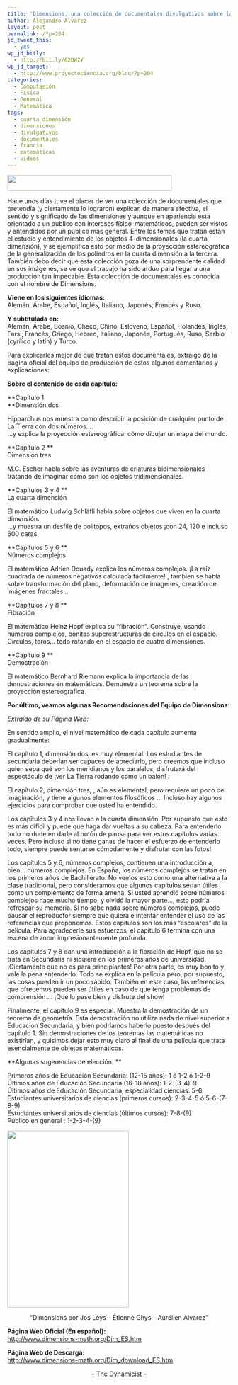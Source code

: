 ```yaml
---
title: 'Dimensions, una colección de documentales divulgativos sobre las dimensiones &#8230;'
author: Alejandro Alvarez
layout: post
permalink: /?p=204
jd_tweet_this:
  - yes
wp_jd_bitly:
  - http://bit.ly/62DW2Y
wp_jd_target:
  - http://www.proyectociencia.org/blog/?p=204
categories:
  - Computación
  - Física
  - General
  - Matemática
tags:
  - cuarta dimensión
  - dimensiones
  - divulgativos
  - documentales
  - francia
  - matemáticas
  - videos
---
```

<img class="aligncenter" title="DIMENSIONS" src="http://www.dimensions-math.org/Dim_header.JPG" alt="" width="371" height="36" />

Hace unos días tuve el placer de ver una colección de documentales que pretendía (y ciertamente lo lograron) explicar, de manera efectiva, el sentido y significado de las dimensiones y aunque en apariencia esta orientado a un publico con intereses físico-matemáticos, pueden ser vistos y entendidos por un público mas general. Entre los temas que tratan están el estudio y entendimiento de los objetos 4-dimensionales (la cuarta dimensión), y se ejemplifica esto por medio de la proyección estereográfica de la generalización de los poliedros en la cuarta dimensión a la tercera. También debo decir que esta colección goza de una sorprendente calidad en sus imágenes, se ve que el trabajo ha sido arduo para llegar a una producción tan impecable. Esta colección de documentales es conocida con el nombre de Dimensions.

**Viene en los siguientes idiomas:**  
Alemán, Árabe, Español, Inglés, Italiano, Japonés, Francés y Ruso.

**Y subtitulada en:**  
Alemán, Árabe, Bosnio, Checo, Chino, Esloveno, Español, Holandés, Inglés, Farsi, Francés, Griego, Hebreo, Italiano, Japonés, Portugués, Ruso, Serbio (cyrílico y latín) y Turco.

Para explicarles mejor de que tratan estos documentales, extraigo de la página oficial del equipo de producción de estos algunos comentarios y explicaciones:

**Sobre el contenido de cada capítulo:**

**Capítulo 1  
**Dimensión dos

Hipparchus nos muestra como describir la posición de cualquier punto de La Tierra con dos números&#8230;.  
&#8230;y explica la proyección estereográfica: cómo dibujar un mapa del mundo.

**Capítulo 2 **  
Dimensión tres

M.C. Escher habla sobre las aventuras de criaturas bidimensionales tratando de imaginar como son los objetos tridimensionales.

**Capítulos 3 y 4 **  
La cuarta dimensión

El matemático Ludwig Schläfli habla sobre objetos que viven en la cuarta dimensión.  
&#8230;y muestra un desfile de politopos, extraños objetos ¡con 24, 120 e incluso 600 caras

**Capítulos 5 y 6 **  
Números complejos

El matemático Adrien Douady explica los números complejos. ¡La raíz cuadrada de números negativos calculada fácilmente! , tambien se habla sobre transformación del plano, deformación de imágenes, creación de imágenes fractales&#8230;

**Capítulos 7 y 8 **  
Fibración

El matemático Heinz Hopf explica su &#8220;fibración&#8221;. Construye, usando números complejos, bonitas superestructuras de círculos en el espacio. Círculos, toros&#8230; todo rotando en el espacio de cuatro dimensiones.

**Capítulo 9 **  
Demostración

El matemático Bernhard Riemann explica la importancia de las demostraciones en matemáticas. Demuestra un teorema sobre la proyección estereográfica.

**Por último, veamos algunas Recomendaciones del Equipo de Dimensions:**

*Extraído de su Página Web:*

En sentido amplio, el nivel matemático de cada capítulo aumenta gradualmente:

El capítulo 1, dimensión dos, es muy elemental. Los estudiantes de secundaria deberían ser capaces de apreciarlo, pero creemos que incluso quien sepa qué son los meridianos y los paralelos, disfrutará del espectáculo de ¡ver La Tierra rodando como un balón! .

El capítulo 2, dimensión tres, , aún es elemental, pero requiere un poco de imaginación, y tiene algunos elementos filosóficos &#8230; Incluso hay algunos ejercicios para comprobar que usted ha entendido.

Los capítulos 3 y 4 nos llevan a la cuarta dimensión. Por supuesto que esto es más difícil y puede que haga dar vueltas a su cabeza. Para entenderlo todo no dude en darle al botón de pausa para ver estos capítulos varias veces. Pero incluso si no tiene ganas de hacer el esfuerzo de entenderlo todo, siempre puede sentarse cómodamente y disfrutar con las fotos!

Los capítulos 5 y 6, números complejos, contienen una introducción a, bien&#8230; números complejos. En España, los números complejos se tratan en los primeros años de Bachillerato. No vemos esto como una alternativa a la clase tradicional, pero consideramos que algunos capítulos serían útiles como un complemento de forma amena. Si usted aprendió sobre números complejos hace mucho tiempo, y olvidó la mayor parte&#8230;, esto podría refrescar su memoria. Si no sabe nada sobre números complejos, puede pausar el reproductor siempre que quiera e intentar entender el uso de las referencias que proponemos. Estos capítulos son los más &#8220;escolares&#8221; de la película. Para agradecerle sus esfuerzos, el capítulo 6 termina con una escena de zoom impresionantemente profunda.

Los capítulos 7 y 8 dan una introducción a la fibración de Hopf, que no se trata en Secundaria ni siquiera en los primeros años de universidad. ¡Ciertamente que no es para principiantes! Por otra parte, es muy bonito y vale la pena entenderlo. Todo se explica en la película pero, por supuesto, las cosas pueden ir un poco rápido. También en este caso, las referencias que ofrecemos pueden ser útiles en caso de que tenga problemas de comprensión &#8230; ¡Que lo pase bien y disfrute del show!

Finalmente, el capítulo 9 es especial. Muestra la demostración de un teorema de geometría. Esta demostración no utiliza nada de nivel superior a Educación Secundaria, y bien podríamos haberlo puesto después del capítulo 1. Sin demostraciones de los teoremas las matemáticas no existirían, y quisimos dejar esto muy claro al final de una película que trata esencialmente de objetos matemáticos.

**Algunas sugerencias de elección: **

Primeros años de Educación Secundaria: (12-15 años): 1 ó 1-2 ó 1-2-9  
Últimos años de Educación Secundaria (16-18 años): 1-2-(3-4)-9  
Últimos años de Educación Secundaria, especialidad ciencias: 5-6  
Estudiantes universitarios de ciencias (primeros cursos): 2-3-4-5 ó 5-6-(7-8-9)  
Estudiantes universitarios de ciencias (últimos cursos): 7-8-(9)  
Público en general : 1-2-3-4-(9)

**<img class="aligncenter" title="COVER" src="http://www.dimensions-math.org/COVER_S.JPG" alt="" width="274" height="400" />**

<p style="text-align:center;">
  <p style="text-align:center;">
    &#8220;Dimensions por Jos Leys &#8211; Étienne Ghys &#8211; Aurélien Alvarez&#8221;
  </p>
  
  <p>
    <strong>Página Web Oficial (En español):</strong><br /> <a title="Dimensions" href="http://www.dimensions-math.org/Dim_ES.htm" target="_blank">http://www.dimensions-math.org/Dim_ES.htm</a>
  </p>
  
  <p>
    <strong>Página Web de Descarga:</strong><br /> <a href="http://www.dimensions-math.org/Dim_download_ES.htm" target="_blank">http://www.dimensions-math.org/Dim_download_ES.htm</a>
  </p>
  
  <p style="text-align: center;">
    <a title="The Dynamicist" href="http://thedynamicist.wordpress.com/" target="_blank">&#8211; The Dynamicist &#8211;</a>
  </p>